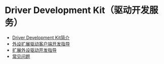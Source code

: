 # Driver Development Kit（驱动开发服务）

- [Driver Development Kit简介](driverdevelopment-overview.md)
- [外设扩展驱动客户端开发指导](externaldevice-guidelines.md)
- [扩展外设驱动开发指导](driverextensionability.md)
- [常见问题](externaldevice-faqs.md)